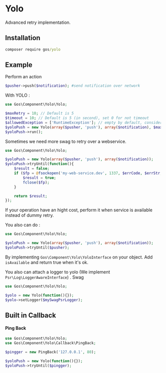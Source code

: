 Yolo
====

Advanced retry implementation.

## Installation

```cmd
composer require gos/yolo
```

## Example

Perform an action

```php
$pusher->push($notification); #send notification over network
```

With YOLO :

```php
use Gos\Component\Yolo\Yolo;

$maxRetry = 10; // Default is 5
$timeout = 10; // Default is 5 (in second), set 0 for not timeout
$allowedException = ['RuntimeException']; // empty by default, consider exception as a "success"
$yoloPush = new Yolo(array($pusher, 'push'), array($notification), $maxRetry, $timeout);
$yoloPush->run();
```

Sometimes we need more swag to retry over a webservice.

```php
use Gos\Component\Yolo\Yolo;

$yoloPush = new Yolo(array($pusher, 'push'), array($notification));
$yoloPush->tryUntil(function(){
    $result = false;
    if ($fp = @fsockopen('my-web-service.dev', 1337, $errCode, $errStr, 1)) {
        $result = true;
        fclose($fp);
    }

    return $result;
});
```

If your operation have an hight cost, perform it when service is available instead of dummy retry.

You also can do :

```php
use Gos\Component\Yolo\Yolo;

$yoloPush = new Yolo(array($pusher, 'push'), array($notification));
$yoloPush->tryUntil($pusher);
```

By implementing `Gos\Component\Yolo\YoloInterface` on your object. Add `isAvailable` and return true when it's ok.

You also can attach a logger to yolo (We implement `Psr\Log\LoggerAwareInterface`) . Swag

```php
use Gos\Component\Yolo\Yolo;

$yolo = new Yolo(function(){});
$yolo->setLogger($mySwagPsrLogger);
```

## Built in Callback

#### Ping Back

```php
use Gos\Component\Yolo\Yolo;
use Gos\Component\Yolo\Callback\PingBack;

$pingger = new PingBack('127.0.0.1', 80);

$yoloPush = new Yolo(function(){});
$yoloPush->tryUntil($pingger);
```


